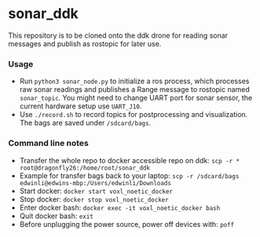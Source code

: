 # sonar_ddk
This repository is to be cloned onto the ddk drone for reading sonar messages and publish as rostopic for later use.

### Usage
- Run `python3 sonar_node.py` to initialize a ros process, which processes raw sonar readings and publishes a Range message to rostopic named `sonar_topic`. You might need to change UART port for sonar sensor, the current hardware setup use `UART_J10`. 
- Use `./record.sh` to record topics for postprocessing and visualization. The bags are saved under `/sdcard/bags`.

### Command line notes
- Transfer the whole repo to docker accessible repo on ddk:
    `scp -r * root@dragonfly26:/home/root/sonar_ddk`
- Example for transfer bags back to your laptop:
    `scp -r /sdcard/bags edwinli@edwins-mbp:/Users/edwinli/Downloads`
- Start docker: `docker start voxl_noetic_docker`
- Stop docker: `docker stop voxl_noetic_docker`
- Enter docker bash: `docker exec -it voxl_noetic_docker bash`
- Quit docker bash: `exit`
- Before unplugging the power source, power off devices with: `poff`